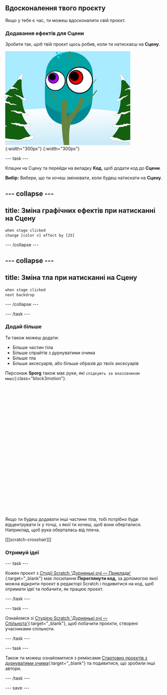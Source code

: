 ## Вдосконалення твого проєкту

Якщо у тебе є час, ти можеш вдосконалити свій проєкт.

### Додавання ефектів для Сцени

Зробити так, щоб твій проєкт щось робив, коли ти натискаєш на **Сцену**.

![Сцена з графічними ефектами.](images/stage-effects.png){:width="300px"}
{:width="300px"}

--- task ---

Клацни на Сцену та перейди на вкладку **Код**, щоб додати код до **Сцени**.

**Вибір:** Вибери, що ти хочеш змінювати, коли будеш натискати на **Сцену**.

--- collapse ---
---
title: Зміна графічних ефектів при натисканні на Сцену
---

```blocks3
when stage clicked
change [color v] effect by [25]
```

--- /collapse ---

--- collapse ---
---
title: Зміна тла при натисканні на Сцену
---

```blocks3
when stage clicked
next backdrop
```

--- /collapse ---

--- /task ---

### Додай більше

Ти також можеш додати:
- Більше частин тіла
- Більше спрайтів з дурнуватими очима
- Більше тла
- Більше аксесуарів, або більше образів до твоїх аксесуарів

Персонаж **Sporg** також має руки, які `слідкують за вказівником миші`{:class="block3motion"}.
<div class="scratch-preview" style="margin-left: 15px;">
  <iframe allowtransparency="true" width="485" height="402" src="" frameborder="0"></iframe>
</div>

Якщо ти будеш додавати інші частини тіла, тобі потрібно буде відцентрувати їх у точці, з якої ти хочеш, щоб вони оберталися. Наприклад, щоб рука оберталась від плеча.

[[[scratch-crosshair]]]

### Отримуй ідеї

--- task ---

Кожен проєкт з [Студії Scratch 'Дурненькі очі — Приклади' ](https://scratch.mit.edu/studios/29029028){:target="_blank"} має посилання **Переглянути код**, за допомогою якої можна відкрити проєкт в редакторі Scratch і подивитися на код, щоб отримати ідеї та побачити, як працює проєкт.

--- /task ---

--- task ---

Ознайомся зі [Студією Scratch 'Дурненькі очі — Спільнота'](https://scratch.mit.edu/studios/29120534){:target="_blank"}, щоб побачити проєкти, створені учасниками спільноти.

--- /task ---

--- task ---

Також ти можеш ознайомитися з реміксами [Стартових проєктів з дурнуватими очима](https://scratch.mit.edu/projects/582221984/remixes){:target="_blank"} та подивитися, що зробили інші автори.

--- /task ---

--- save ---
